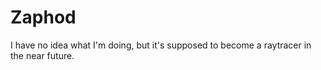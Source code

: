 # Zaphod
I have no idea what I'm doing, but it's supposed to become a raytracer in the near future.
